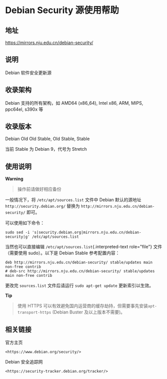 # Debian Security 源使用帮助

## 地址

<https://mirrors.nju.edu.cn/debian-security/>

## 说明

Debian 软件安全更新源

## 收录架构

Debian 支持的所有架构，如 AMD64 (x86_64), Intel x86, ARM, MIPS, ppc64el,
s390x 等

## 收录版本

Debian Old Old Stable, Old Stable, Stable

当前 Stable 为 Debian 9，代号为 Stretch

## 使用说明

**Warning**
> 操作前请做好相应备份

一般情况下，将 `/etc/apt/sources.list` 
文件中 Debian 默认的源地址 `http://security.debian.org/` 替换为
`http://mirrors.nju.edu.cn/debian-security/` 即可。

可以使用如下命令：

    sudo sed -i 's|security.debian.org|mirrors.nju.edu.cn/debian-security|g' /etc/apt/sources.list

当然也可以直接编辑 `/etc/apt/sources.list`{.interpreted-text
role="file"} 文件（需要使用 sudo）。以下是 Debian Stable 参考配置内容：

    deb http://mirrors.nju.edu.cn/debian-security/ stable/updates main non-free contrib
    # deb-src http://mirrors.nju.edu.cn/debian-security/ stable/updates main non-free contrib

更改完 `sources.list`  文件后请运行
`sudo apt-get update` 更新索引以生效。

**Tip**
>使用 HTTPS 可以有效避免国内运营商的缓存劫持，但需要事先安装`apt-transport-https` (Debian Buster 及以上版本不需要)。

## 相关链接

官方主页

    <https://www.debian.org/security/>

Debian 安全追踪网

    <https://security-tracker.debian.org/tracker/>
